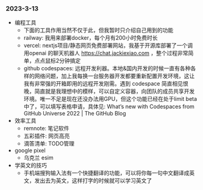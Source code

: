 ### 2023-3-13
- 编程工具
    - 下面的工具作用当然不仅于此，但我暂时只介绍自己用到的功能
    - railway: 我用来部署docker，每个月有200小时免费时长
    - vercel: nextjs项目/静态网页免费部署网站，我基于开源库部署了一个调用openai 的聊天机器人 https://chat.jackiexiao.com ，整个过程非常简单，点点鼠标2分钟搞定
    - github codespaces: 远程开发利器。本地&国内开发的时候一直有各种各样的网络问题，加上我每换一台服务器开发都要重新配置开发环境，这让我有非常强的开箱即用的远程开发刚需。遇到 codespace 简直相见恨晚，简直就是我理想中的模样，可以自定义容器，向团队的成员共享开发环境。唯一不足是现在还没办法用GPU，但这个功能已经在处于limit beta中了，可以填写表格申请，具体见: What’s new with Codespaces from GitHub Universe 2022 | The GitHub Blog 
- 效率工具
    - remnote: 笔记软件
    - 五彩插件: 网页高亮
    - 滴答清单: TODO管理
- google pixel
    - 乌克兰 esim
- 学英文的技巧
    - 手机端搜狗输入法有一个快捷翻译的功能，可以将你每一句中文翻译成英文，发出去为英文，这样打字的时候就可以学习英文了